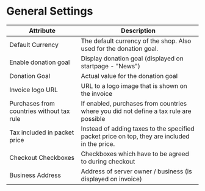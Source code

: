 # General Settings

| Attribute                                 | Description                                                                           |
|-------------------------------------------|---------------------------------------------------------------------------------------|
| Default Currency  | The default currency of the shop. Also used for the donation goal.
| Enable donation goal                      | Display donation goal (displayed on startpage - "News")                               |
| Donation Goal                             | Actual value for the donation goal                                                    |
| Invoice logo URL                          | URL to a logo image that is shown on the invoice                                      |
| Purchases from countries without tax rule | If enabled, purchases from countries where you did not define a tax rule are possible |
| Tax included in packet price | Instead of adding taxes to the specified packet price on top, they are included in the price. |
| Checkout Checkboxes                       | Checkboxes which have to be agreed to during checkout                                 |
| Business Address                          | Address of server owner / business (is displayed on invoice)                          |


